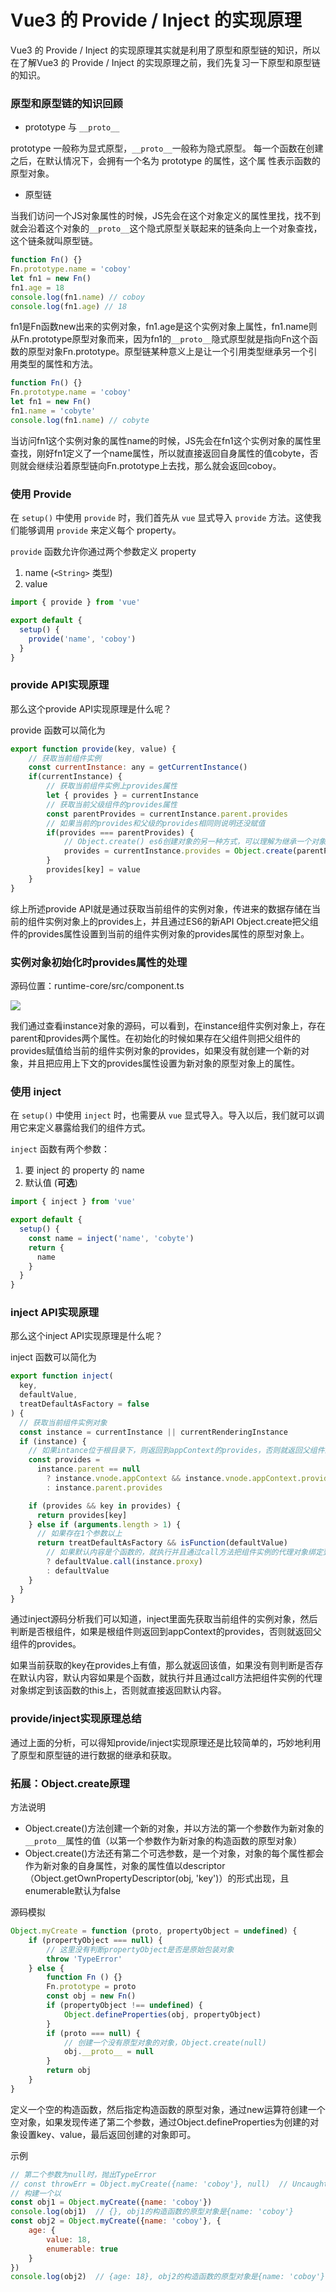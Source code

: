 # Vue3 的 Provide / Inject 的实现原理

Vue3 的 Provide / Inject 的实现原理其实就是利用了原型和原型链的知识，所以在了解Vue3 的 Provide / Inject 的实现原理之前，我们先复习一下原型和原型链的知识。

### 原型和原型链的知识回顾

-  prototype 与 `__proto__`


prototype 一般称为显式原型，`__proto__`一般称为隐式原型。 每一个函数在创建之后，在默认情况下，会拥有一个名为 prototype 的属性，这个属 性表示函数的原型对象。

- 原型链 

当我们访问一个JS对象属性的时候，JS先会在这个对象定义的属性里找，找不到就会沿着这个对象的`__proto__`这个隐式原型关联起来的链条向上一个对象查找，这个链条就叫原型链。

```javascript
function Fn() {}
Fn.prototype.name = 'coboy'
let fn1 = new Fn()
fn1.age = 18
console.log(fn1.name) // coboy
console.log(fn1.age) // 18
```

fn1是Fn函数new出来的实例对象，fn1.age是这个实例对象上属性，fn1.name则从Fn.prototype原型对象而来，因为fn1的`__proto__`隐式原型就是指向Fn这个函数的原型对象Fn.prototype。原型链某种意义上是让一个引用类型继承另一个引用类型的属性和方法。

```javascript
function Fn() {}
Fn.prototype.name = 'coboy'
let fn1 = new Fn()
fn1.name = 'cobyte'
console.log(fn1.name) // cobyte
```

当访问fn1这个实例对象的属性name的时候，JS先会在fn1这个实例对象的属性里查找，刚好fn1定义了一个name属性，所以就直接返回自身属性的值cobyte，否则就会继续沿着原型链向Fn.prototype上去找，那么就会返回coboy。

### 使用 Provide

在 `setup()` 中使用 `provide` 时，我们首先从 `vue` 显式导入 `provide` 方法。这使我们能够调用 `provide` 来定义每个 property。

`provide` 函数允许你通过两个参数定义 property

1. name (`<String>` 类型)
2. value

```javascript
import { provide } from 'vue'

export default {
  setup() {
    provide('name', 'coboy')
  }
}
```

### provide API实现原理

那么这个provide API实现原理是什么呢？

provide 函数可以简化为

```javascript
export function provide(key, value) {
    // 获取当前组件实例
    const currentInstance: any = getCurrentInstance()
    if(currentInstance) {
        // 获取当前组件实例上provides属性
        let { provides } = currentInstance
        // 获取当前父级组件的provides属性
        const parentProvides = currentInstance.parent.provides
        // 如果当前的provides和父级的provides相同则说明还没赋值
        if(provides === parentProvides) {
            // Object.create() es6创建对象的另一种方式，可以理解为继承一个对象, 添加的属性是在原型下。
            provides = currentInstance.provides = Object.create(parentProvides)
        }
        provides[key] = value
    }
}
```

综上所述provide API就是通过获取当前组件的实例对象，传进来的数据存储在当前的组件实例对象上的provides上，并且通过ES6的新API Object.create把父组件的provides属性设置到当前的组件实例对象的provides属性的原型对象上。

### 实例对象初始化时provides属性的处理

源码位置：runtime-core/src/component.ts

 ![](./images/provide-inject01.png)

我们通过查看instance对象的源码，可以看到，在instance组件实例对象上，存在parent和provides两个属性。在初始化的时候如果存在父组件则把父组件的provides赋值给当前的组件实例对象的provides，如果没有就创建一个新的对象，并且把应用上下文的provides属性设置为新对象的原型对象上的属性。

### 使用 inject

在 `setup()` 中使用 `inject` 时，也需要从 `vue` 显式导入。导入以后，我们就可以调用它来定义暴露给我们的组件方式。

`inject` 函数有两个参数：

1. 要 inject 的 property 的 name
2. 默认值 (**可选**)

```javascript
import { inject } from 'vue'

export default {
  setup() {
    const name = inject('name', 'cobyte')
    return {
      name
    }
  }
}
```

### inject API实现原理

那么这个inject API实现原理是什么呢？

inject 函数可以简化为

```javascript
export function inject(
  key,
  defaultValue,
  treatDefaultAsFactory = false
) {
  // 获取当前组件实例对象
  const instance = currentInstance || currentRenderingInstance
  if (instance) {
    // 如果intance位于根目录下，则返回到appContext的provides，否则就返回父组件的provides
    const provides =
      instance.parent == null
        ? instance.vnode.appContext && instance.vnode.appContext.provides
        : instance.parent.provides

    if (provides && key in provides) {
      return provides[key]
    } else if (arguments.length > 1) {
      // 如果存在1个参数以上
      return treatDefaultAsFactory && isFunction(defaultValue)
        // 如果默认内容是个函数的，就执行并且通过call方法把组件实例的代理对象绑定到该函数的this上
        ? defaultValue.call(instance.proxy) 
        : defaultValue
    }
  }
}
```

通过inject源码分析我们可以知道，inject里面先获取当前组件的实例对象，然后判断是否根组件，如果是根组件则返回到appContext的provides，否则就返回父组件的provides。

如果当前获取的key在provides上有值，那么就返回该值，如果没有则判断是否存在默认内容，默认内容如果是个函数，就执行并且通过call方法把组件实例的代理对象绑定到该函数的this上，否则就直接返回默认内容。

### provide/inject实现原理总结

通过上面的分析，可以得知provide/inject实现原理还是比较简单的，巧妙地利用了原型和原型链的进行数据的继承和获取。

### 拓展：Object.create原理 

方法说明 

- Object.create()方法创建一个新的对象，并以方法的第一个参数作为新对象的`__proto__`属性的值（以第一个参数作为新对象的构造函数的原型对象） 
- Object.create()方法还有第二个可选参数，是一个对象，对象的每个属性都会作为新对象的自身属性，对象的属性值以descriptor（Object.getOwnPropertyDescriptor(obj, 'key')）的形式出现，且enumerable默认为false 

源码模拟

```javascript
Object.myCreate = function (proto, propertyObject = undefined) {
    if (propertyObject === null) {
        // 这里没有判断propertyObject是否是原始包装对象
        throw 'TypeError'
    } else {
        function Fn () {}
        Fn.prototype = proto
        const obj = new Fn()
        if (propertyObject !== undefined) {
            Object.defineProperties(obj, propertyObject)
        }
        if (proto === null) {
            // 创建一个没有原型对象的对象，Object.create(null)
            obj.__proto__ = null
        }
        return obj
    }
}
```

定义一个空的构造函数，然后指定构造函数的原型对象，通过new运算符创建一个空对象，如果发现传递了第二个参数，通过Object.defineProperties为创建的对象设置key、value，最后返回创建的对象即可。

示例 

```javascript
// 第二个参数为null时，抛出TypeError
// const throwErr = Object.myCreate({name: 'coboy'}, null)  // Uncaught TypeError
// 构建一个以
const obj1 = Object.myCreate({name: 'coboy'})
console.log(obj1)  // {}, obj1的构造函数的原型对象是{name: 'coboy'}
const obj2 = Object.myCreate({name: 'coboy'}, {
    age: {
        value: 18,
        enumerable: true
    }
})
console.log(obj2)  // {age: 18}, obj2的构造函数的原型对象是{name: 'coboy'}
```

